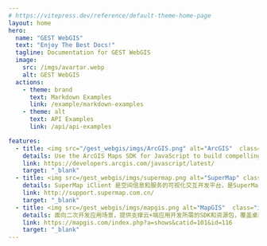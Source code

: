 ```yaml
---
# https://vitepress.dev/reference/default-theme-home-page
layout: home
hero:
  name: "GEST WebGIS"
  text: "Enjoy The Best Docs!"
  tagline: Documentation for GEST WebGIS
  image:
    src: /imgs/avartar.webp
    alt: GEST WebGIS
  actions:
    - theme: brand
      text: Markdown Examples
      link: /example/markdown-examples
    - theme: alt
      text: API Examples
      link: /api/api-examples

features:
  - title: <img src="/gest_webgis/imgs/ArcGIS.png" alt="ArcGIS"  class="inline-block"/> ArcGIS<ComponentFeatureImg />
    details: Use the ArcGIS Maps SDK for JavaScript to build compelling web apps that unlock your data’s potential with interactive user experiences and stunning 2D and 3D visualizations.
    link: https://developers.arcgis.com/javascript/latest/
    target: "_blank"
  - title: <img src=/gest_webgis/imgs/supermap.png alt="SuperMap" class="inline-block"/>
    details: SuperMap iClient 是空间信息和服务的可视化交互开发平台，是SuperMap服务器系列产品的统一客户端。产品基于统一的架构体系，面向Web端和移动端提供了多种类型的SDK开发包，帮助用户快速构建网络富客户端和轻量级移动端GIS应用。
    link: http://support.supermap.com.cn/
    target: "_blank"
  - title: <img src=/gest_webgis/imgs/mapgis.png alt="MapGIS"  class="inline-block"/>
    details: 面向二次开发应用场景，提供支撑云+端应用开发所需的SDK和资源包，覆盖桌面端、浏览器端、移动端三端开发产品。
    link: https://mapgis.com/index.php?a=shows&catid=101&id=116
    target: "_blank"
---
```


